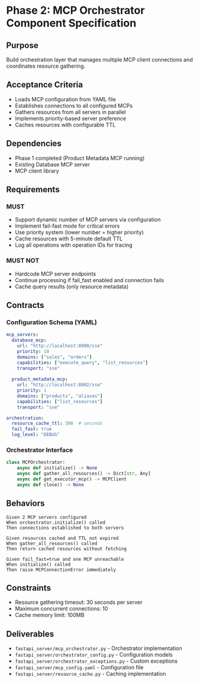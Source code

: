 # Phase 2: MCP Orchestrator Component Specification

## Purpose
Build orchestration layer that manages multiple MCP client connections and coordinates resource gathering.

## Acceptance Criteria
- Loads MCP configuration from YAML file
- Establishes connections to all configured MCPs
- Gathers resources from all servers in parallel
- Implements priority-based server preference
- Caches resources with configurable TTL

## Dependencies
- Phase 1 completed (Product Metadata MCP running)
- Existing Database MCP server
- MCP client library

## Requirements

### MUST
- Support dynamic number of MCP servers via configuration
- Implement fail-fast mode for critical errors
- Use priority system (lower number = higher priority)
- Cache resources with 5-minute default TTL
- Log all operations with operation IDs for tracing

### MUST NOT
- Hardcode MCP server endpoints
- Continue processing if fail_fast enabled and connection fails
- Cache query results (only resource metadata)

## Contracts

### Configuration Schema (YAML)
```yaml
mcp_servers:
  database_mcp:
    url: "http://localhost:8000/sse"
    priority: 10
    domains: ["sales", "orders"]
    capabilities: ["execute_query", "list_resources"]
    transport: "sse"
  
  product_metadata_mcp:
    url: "http://localhost:8002/sse"
    priority: 1
    domains: ["products", "aliases"]
    capabilities: ["list_resources"]
    transport: "sse"

orchestration:
  resource_cache_ttl: 300  # seconds
  fail_fast: true
  log_level: "DEBUG"
```

### Orchestrator Interface
```python
class MCPOrchestrator:
    async def initialize() -> None
    async def gather_all_resources() -> Dict[str, Any]
    async def get_executor_mcp() -> MCPClient
    async def close() -> None
```

## Behaviors

```
Given 2 MCP servers configured
When orchestrator.initialize() called
Then connections established to both servers

Given resources cached and TTL not expired
When gather_all_resources() called
Then return cached resources without fetching

Given fail_fast=true and one MCP unreachable
When initialize() called
Then raise MCPConnectionError immediately
```

## Constraints
- Resource gathering timeout: 30 seconds per server
- Maximum concurrent connections: 10
- Cache memory limit: 100MB

## Deliverables
- `fastapi_server/mcp_orchestrator.py` - Orchestrator implementation
- `fastapi_server/orchestrator_config.py` - Configuration models
- `fastapi_server/orchestrator_exceptions.py` - Custom exceptions
- `fastapi_server/mcp_config.yaml` - Configuration file
- `fastapi_server/resource_cache.py` - Caching implementation